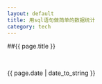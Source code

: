 ```yaml
---
layout: default
title: 用sql语句做简单的数据统计
category: tech
---
```

##{{ page.title }}


<br /><p>{{ page.date | date_to_string }}</p>
